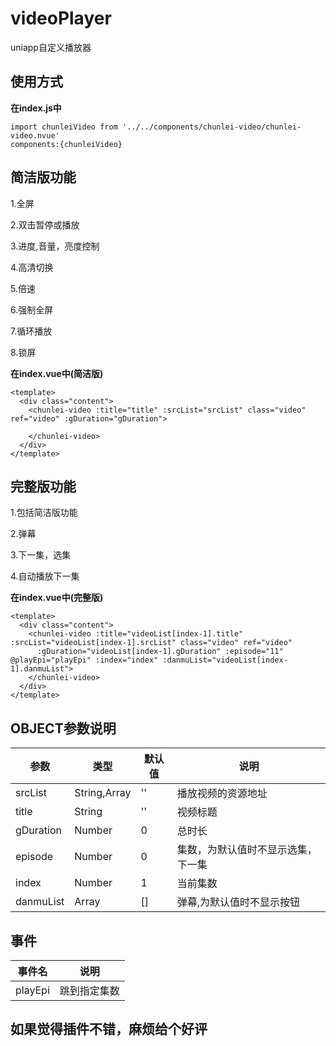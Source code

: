 # videoPlayer
uniapp自定义播放器

## 使用方式

**在index.js中**  

~~~
import chunleiVideo from '../../components/chunlei-video/chunlei-video.nvue'
components:{chunleiVideo}
~~~

## 简洁版功能
1.全屏

2.双击暂停或播放

3.进度,音量，亮度控制

4.高清切换

5.倍速

6.强制全屏

7.循环播放

8.锁屏

**在index.vue中(简洁版)**  

~~~
<template>
  <div class="content">
    <chunlei-video :title="title" :srcList="srcList" class="video" ref="video" :gDuration="gDuration">
		
    </chunlei-video>
  </div>
</template>
~~~

## 完整版功能
1.包括简洁版功能

2.弹幕

3.下一集，选集

4.自动播放下一集

**在index.vue中(完整版)**  

~~~
<template>
  <div class="content">
    <chunlei-video :title="videoList[index-1].title" :srcList="videoList[index-1].srcList" class="video" ref="video" 
      :gDuration="videoList[index-1].gDuration" :episode="11" @playEpi="playEpi" :index="index" :danmuList="videoList[index-1].danmuList">
    </chunlei-video>
  </div>
</template>
~~~

## OBJECT参数说明

| 参数 | 类型 | 默认值 | 说明 |
| --- | --- | --- | --- |
| srcList | String,Array | '' | 播放视频的资源地址 |
| title | String | '' | 视频标题 |
| gDuration | Number | 0 | 总时长 |
| episode | Number | 0 | 集数，为默认值时不显示选集，下一集 |
| index | Number | 1 | 当前集数 |
| danmuList | Array | [] | 弹幕,为默认值时不显示按钮 |

## 事件

| 事件名 | 说明 |
| ---  | --- |
| playEpi | 跳到指定集数 |


## 如果觉得插件不错，麻烦给个好评

